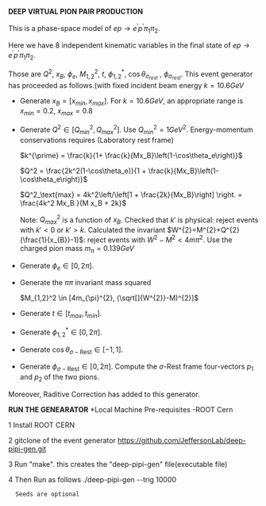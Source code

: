 **DEEP VIRTUAL PION PAIR PRODUCTION**

 This is a phase-space model of $ep \rightarrow e^{\prime} p^{\prime} \pi_{1} \pi_{2}$.
 
 Here we have 8 independent kinematic variables in the final state of  $ep \rightarrow e^{\prime} p^{\prime} \pi_{1} \pi_{2}$. 
 
 Those are $Q^{2}$, $x_{B}$, $\phi_{e}$, $M_{1,2}^{2}$, $t$, $\phi_{1,2}^{*}$, $\cos\theta_{\sigma_{rest}}$ , $\phi_{\sigma_{rest}}$.
 This event generator has proceeded as follows.(with fixed incident beam energy $k=10.6 GeV$
 

   
   - Generate $x_{B}=[x_{min},x_{max}]$. For $k=10.6 GeV$, an appropriate range is
    $x_{min}=0.2$,  $x_{max}=0.8$
    
   - Generate $Q^2 \in [Q^2_{min},Q^2_{max}]$. Use $Q_{min}^{2}=1GeV^2$. Energy-momentum conservations requires (Laboratory rest frame)
   
     $k^{\prime} = \frac{k}{1+ \frac{k}{Mx_B}\left(1-\cos\theta_e\right)}$
    
     $Q^2 = \frac{2k^2(1-\cos\theta_e)}{1 + \frac{k}{Mx_B}\left(1-\cos\theta_e\right)}$
   
     $Q^2_\text{max} = 4k^2\left/\left[1 + \frac{2k}{Mx_B}\right] \right.  = \frac{4k^2 Mx_B }{M x_B + 2k}$
    
     Note: $Q^2_{max}$ is a function of $x_{B}$. Checked that $k'$ is physical: reject events with $k'<0$ or $k'>k$.           Calculated the invariant $W^{2}=M^{2}+Q^{2}(\frac{1}{x_{B}}-1)$: reject events with $W^{2}-M^{2}< 4m\pi^{2}$. Use the   charged pion mass $m_{\pi}=0.139 GeV$
 
   - Generate $\phi_{e} \in [0,2\pi]$. 
     
   - Generate the $\pi\pi$ invariant mass squared
    
      $M_{1,2}^2 \in [4m_{\pi}^{2}, (\sqrt[]{W^{2}}-M)^{2}]$
    
   - Generate  $t \in [t_{max},t_{min}]$.
 
   - Generate $\phi_{1,2}^\ast \in[0,2\pi]$.

   - Generate $\cos\theta_{\sigma-\text{Rest}} \in [-1,1]$.

   - Generate $\phi_{\sigma-\text{Rest}} \in [0,2\pi]$.
Compute the $\sigma\text{-Rest}$ frame four-vectors $p_1$ and $p_2$ of the two pions.

    
Moreover, Raditive Correction has added to this generator.

**RUN THE GENEARATOR**
   *Local Machine
 Pre-requisites -ROOT Cern
 
 1 Install ROOT CERN
 
 2 gitclone of the event generator
  https://github.com/JeffersonLab/deep-pipi-gen.git
 
 3 Run "make". 
   this creates the "deep-pipi-gen" file(executable file)
 
 4 Then Run as follows
    ./deep-pipi-gen --trig 10000 
    
      Seeds are optional
 
 
 

